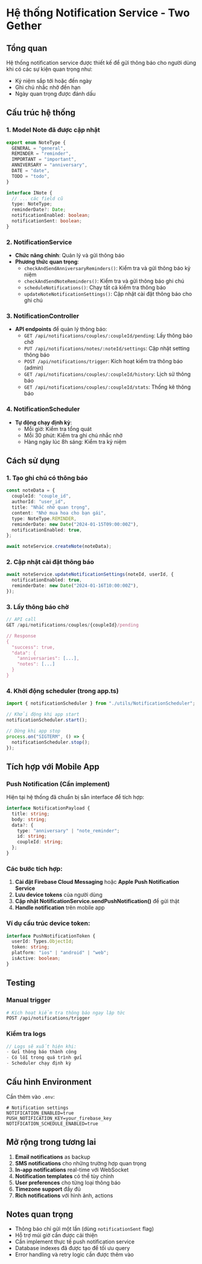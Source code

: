# Hệ thống Notification Service - Two Gether

## Tổng quan

Hệ thống notification service được thiết kế để gửi thông báo cho người dùng khi có các sự kiện quan trọng như:

- Kỷ niệm sắp tới hoặc đến ngày
- Ghi chú nhắc nhở đến hạn
- Ngày quan trọng được đánh dấu

## Cấu trúc hệ thống

### 1. Model Note đã được cập nhật

```typescript
export enum NoteType {
  GENERAL = "general",
  REMINDER = "reminder",
  IMPORTANT = "important",
  ANNIVERSARY = "anniversary",
  DATE = "date",
  TODO = "todo",
}

interface INote {
  // ... các field cũ
  type: NoteType;
  reminderDate?: Date;
  notificationEnabled: boolean;
  notificationSent: boolean;
}
```

### 2. NotificationService

- **Chức năng chính**: Quản lý và gửi thông báo
- **Phương thức quan trọng**:
  - `checkAndSendAnniversaryReminders()`: Kiểm tra và gửi thông báo kỷ niệm
  - `checkAndSendNoteReminders()`: Kiểm tra và gửi thông báo ghi chú
  - `scheduleNotifications()`: Chạy tất cả kiểm tra thông báo
  - `updateNoteNotificationSettings()`: Cập nhật cài đặt thông báo cho ghi chú

### 3. NotificationController

- **API endpoints** để quản lý thông báo:
  - `GET /api/notifications/couples/:coupleId/pending`: Lấy thông báo chờ
  - `PUT /api/notifications/notes/:noteId/settings`: Cập nhật setting thông báo
  - `POST /api/notifications/trigger`: Kích hoạt kiểm tra thông báo (admin)
  - `GET /api/notifications/couples/:coupleId/history`: Lịch sử thông báo
  - `GET /api/notifications/couples/:coupleId/stats`: Thống kê thông báo

### 4. NotificationScheduler

- **Tự động chạy định kỳ**:
  - Mỗi giờ: Kiểm tra tổng quát
  - Mỗi 30 phút: Kiểm tra ghi chú nhắc nhở
  - Hàng ngày lúc 8h sáng: Kiểm tra kỷ niệm

## Cách sử dụng

### 1. Tạo ghi chú có thông báo

```typescript
const noteData = {
  coupleId: "couple_id",
  authorId: "user_id",
  title: "Nhắc nhở quan trọng",
  content: "Nhớ mua hoa cho bạn gái",
  type: NoteType.REMINDER,
  reminderDate: new Date("2024-01-15T09:00:00Z"),
  notificationEnabled: true,
};

await noteService.createNote(noteData);
```

### 2. Cập nhật cài đặt thông báo

```typescript
await noteService.updateNotificationSettings(noteId, userId, {
  notificationEnabled: true,
  reminderDate: new Date("2024-01-16T10:00:00Z"),
});
```

### 3. Lấy thông báo chờ

```javascript
// API call
GET /api/notifications/couples/{coupleId}/pending

// Response
{
  "success": true,
  "data": {
    "anniversaries": [...],
    "notes": [...]
  }
}
```

### 4. Khởi động scheduler (trong app.ts)

```typescript
import { notificationScheduler } from "./utils/NotificationScheduler";

// Khởi động khi app start
notificationScheduler.start();

// Dừng khi app stop
process.on("SIGTERM", () => {
  notificationScheduler.stop();
});
```

## Tích hợp với Mobile App

### Push Notification (Cần implement)

Hiện tại hệ thống đã chuẩn bị sẵn interface để tích hợp:

```typescript
interface NotificationPayload {
  title: string;
  body: string;
  data?: {
    type: "anniversary" | "note_reminder";
    id: string;
    coupleId: string;
  };
}
```

### Các bước tích hợp:

1. **Cài đặt Firebase Cloud Messaging** hoặc **Apple Push Notification Service**
2. **Lưu device tokens** của người dùng
3. **Cập nhật NotificationService.sendPushNotification()** để gửi thật
4. **Handle notification** trên mobile app

### Ví dụ cấu trúc device token:

```typescript
interface PushNotificationToken {
  userId: Types.ObjectId;
  token: string;
  platform: "ios" | "android" | "web";
  isActive: boolean;
}
```

## Testing

### Manual trigger

```bash
# Kích hoạt kiểm tra thông báo ngay lập tức
POST /api/notifications/trigger
```

### Kiểm tra logs

```typescript
// Logs sẽ xuất hiện khi:
- Gửi thông báo thành công
- Có lỗi trong quá trình gửi
- Scheduler chạy định kỳ
```

## Cấu hình Environment

Cần thêm vào `.env`:

```env
# Notification settings
NOTIFICATION_ENABLED=true
PUSH_NOTIFICATION_KEY=your_firebase_key
NOTIFICATION_SCHEDULE_ENABLED=true
```

## Mở rộng trong tương lai

1. **Email notifications** as backup
2. **SMS notifications** cho những trường hợp quan trọng
3. **In-app notifications** real-time với WebSocket
4. **Notification templates** có thể tùy chỉnh
5. **User preferences** cho từng loại thông báo
6. **Timezone support** đầy đủ
7. **Rich notifications** với hình ảnh, actions

## Notes quan trọng

- Thông báo chỉ gửi một lần (dùng `notificationSent` flag)
- Hỗ trợ múi giờ cần được cải thiện
- Cần implement thực tế push notification service
- Database indexes đã được tạo để tối ưu query
- Error handling và retry logic cần được thêm vào
